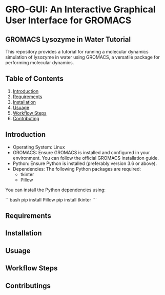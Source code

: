 # GRO-GUI: An Interactive Graphical User Interface for GROMACS

## GROMACS Lysozyme in Water Tutorial
This repository provides a tutorial for running a molecular dynamics simulation of lysozyme in water using GROMACS, a versatile package for performing molecular dynamics.

## Table of Contents

1. [Introduction](#introduction)
2. [Requirements](#requirements)
3. [Installation](#installation)
4. [Usuage](#usuage)
5. [Workflow Steps](#workflow-steps)
6. [Contributing](#contributing)

## Introduction

* Operating System: Linux
* GROMACS: Ensure GROMACS is installed and configured in your environment. You can follow the official GROMACS installation guide.
* Python: Ensure Python is installed (preferably version 3.6 or above).
* Dependencies: The following Python packages are required:
    * tkinter
    * Pillow

You can install the Python dependencies using:

\`\`\`bash
pip install Pillow
pip install tkinter
\`\`\`

## Requirements

## Installation

## Usuage

## Workflow Steps

## Contributings

